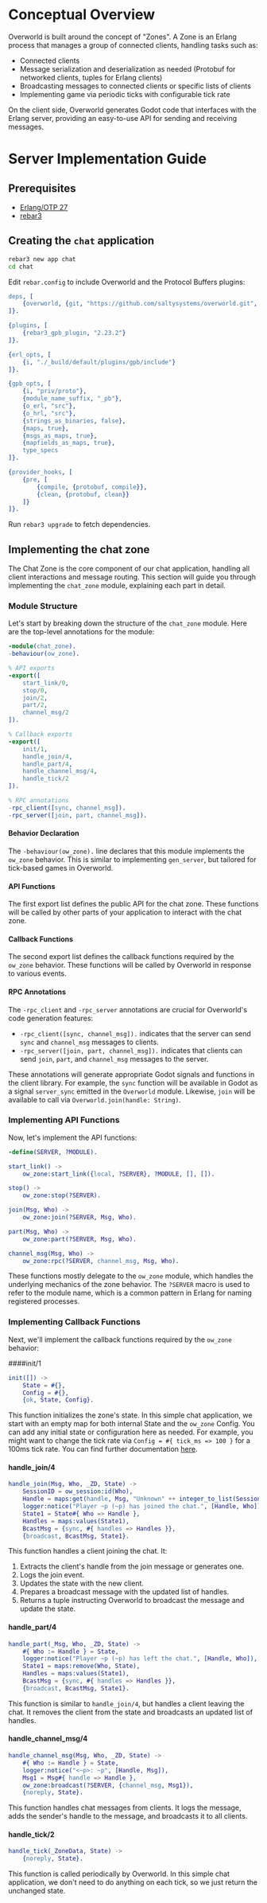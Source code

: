 # Conceptual Overview
Overworld is built around the concept of "Zones". A Zone is an Erlang process that manages a group of connected clients, handling tasks such as:

* Connected clients 
* Message serialization and deserialization as needed (Protobuf for networked clients, tuples for Erlang clients) 
* Broadcasting messages to connected clients or specific lists of clients 
* Implementing game via periodic ticks with configurable tick rate

On the client side, Overworld generates Godot code that interfaces with the Erlang server, providing an easy-to-use API for sending and receiving messages.

# Server Implementation Guide
## Prerequisites

*  [Erlang/OTP 27](https://www.erlang.org/downloads)
*  [rebar3](https://rebar3.org/)

## Creating the `chat` application
```bash
rebar3 new app chat
cd chat
```

Edit `rebar.config` to include Overworld and the Protocol Buffers plugins:
```erlang
deps, [
    {overworld, {git, "https://github.com/saltysystems/overworld.git", {branch, "master"}}}
]}.

{plugins, [
    {rebar3_gpb_plugin, "2.23.2"}
]}.

{erl_opts, [
    {i, "./_build/default/plugins/gpb/include"}
]}.

{gpb_opts, [
    {i, "priv/proto"},
    {module_name_suffix, "_pb"},
    {o_erl, "src"},
    {o_hrl, "src"},
    {strings_as_binaries, false},
    {maps, true},
    {msgs_as_maps, true},
    {mapfields_as_maps, true},
    type_specs
]}.

{provider_hooks, [
    {pre, [
        {compile, {protobuf, compile}},
        {clean, {protobuf, clean}}
    ]}
]}.
```

Run `rebar3 upgrade` to fetch dependencies.

## Implementing the chat zone 

The Chat Zone is the core component of our chat application, handling all client interactions and message routing. This section will guide you through implementing the `chat_zone` module, explaining each part in detail.

### Module Structure

Let's start by breaking down the structure of the `chat_zone` module. Here are the top-level annotations for the module:

```erlang
-module(chat_zone).
-behaviour(ow_zone).

% API exports
-export([
    start_link/0,
    stop/0,
    join/2,
    part/2,
    channel_msg/2
]).

% Callback exports
-export([
    init/1,
    handle_join/4,
    handle_part/4,
    handle_channel_msg/4,
    handle_tick/2
]).

% RPC annotations
-rpc_client([sync, channel_msg]).
-rpc_server([join, part, channel_msg]).
```

#### Behavior Declaration

The `-behaviour(ow_zone).` line declares that this module implements the `ow_zone` behavior. This is similar to implementing `gen_server`, but tailored for tick-based games in Overworld. 

#### API Functions

The first export list defines the public API for the chat zone. These functions will be called by other parts of your application to interact with the chat zone.

#### Callback Functions

The second export list defines the callback functions required by the `ow_zone` behavior. These functions will be called by Overworld in response to various events.

#### RPC Annotations

The `-rpc_client` and `-rpc_server` annotations are crucial for Overworld's code generation features:

- `-rpc_client([sync, channel_msg]).` indicates that the server can send `sync` and `channel_msg` messages to clients.
- `-rpc_server([join, part, channel_msg]).` indicates that clients can send `join`, `part`, and `channel_msg` messages to the server.

These annotations will generate appropriate Godot signals and functions in the client library. For example, the `sync` function will be available in Godot as a signal `server_sync` emitted in the `Overworld` module. Likewise, `join` will be available to call via `Overworld.join(handle: String)`. 

###  Implementing API Functions

Now, let's implement the API functions:

```erlang
-define(SERVER, ?MODULE).

start_link() ->
    ow_zone:start_link({local, ?SERVER}, ?MODULE, [], []).

stop() ->
    ow_zone:stop(?SERVER).

join(Msg, Who) ->
    ow_zone:join(?SERVER, Msg, Who).

part(Msg, Who) ->
    ow_zone:part(?SERVER, Msg, Who).

channel_msg(Msg, Who) ->
    ow_zone:rpc(?SERVER, channel_msg, Msg, Who).
```

These functions mostly delegate to the `ow_zone` module, which handles the underlying mechanics of the zone behavior. The `?SERVER` macro is used to refer to the module name, which is a common pattern in Erlang for naming registered processes.

### Implementing Callback Functions

Next, we'll implement the callback functions required by the `ow_zone` behavior:

####init/1

```erlang
init([]) ->
    State = #{},
    Config = #{},
    {ok, State, Config}.
```

This function initializes the zone's state. In this simple chat application, we start with an empty map for both internal State and the `ow_zone` Config. You can add any initial state or configuration here as needed. For example, you might want to change the tick rate via `Config = #{ tick_ms => 100 }` for a 100ms tick rate. You can find further documentation [here](../ow_zone.md). 

#### handle_join/4

```erlang
handle_join(Msg, Who, _ZD, State) ->
    SessionID = ow_session:id(Who),
    Handle = maps:get(handle, Msg, "Unknown" ++ integer_to_list(SessionID)),
    logger:notice("Player ~p (~p) has joined the chat.", [Handle, Who]),
    State1 = State#{ Who => Handle },
    Handles = maps:values(State1),
    BcastMsg = {sync, #{ handles => Handles }},
    {broadcast, BcastMsg, State1}.
```

This function handles a client joining the chat. It:
1. Extracts the client's handle from the join message or generates one.
2. Logs the join event.
3. Updates the state with the new client.
4. Prepares a broadcast message with the updated list of handles.
5. Returns a tuple instructing Overworld to broadcast the message and update the state.

#### handle_part/4

```erlang
handle_part(_Msg, Who, _ZD, State) ->
    #{ Who := Handle } = State,
    logger:notice("Player ~p (~p) has left the chat.", [Handle, Who]),
    State1 = maps:remove(Who, State),
    Handles = maps:values(State1),
    BcastMsg = {sync, #{ handles => Handles }},
    {broadcast, BcastMsg, State1}.
```

This function is similar to `handle_join/4`, but handles a client leaving the chat. It removes the client from the state and broadcasts an updated list of handles.

#### handle_channel_msg/4

```erlang
handle_channel_msg(Msg, Who, _ZD, State) ->
    #{ Who := Handle } = State,
    logger:notice("<~p>: ~p", [Handle, Msg]),
    Msg1 = Msg#{ handle => Handle },
    ow_zone:broadcast(?SERVER, {channel_msg, Msg1}),
    {noreply, State}.
```

This function handles chat messages from clients. It logs the message, adds the sender's handle to the message, and broadcasts it to all clients.

#### handle_tick/2

```erlang
handle_tick(_ZoneData, State) ->
    {noreply, State}.
```

This function is called periodically by Overworld. In this simple chat application, we don't need to do anything on each tick, so we just return the unchanged state.
